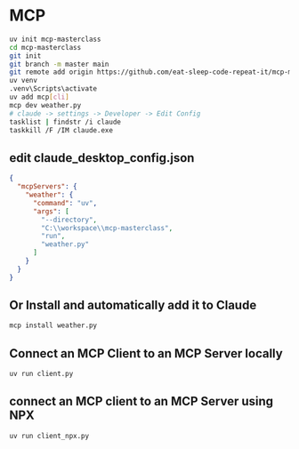 # MCP

```bash
uv init mcp-masterclass
cd mcp-masterclass
git init
git branch -m master main
git remote add origin https://github.com/eat-sleep-code-repeat-it/mcp-masterclass.git
uv venv
.venv\Scripts\activate
uv add mcp[cli]
mcp dev weather.py
# claude -> settings -> Developer -> Edit Config
tasklist | findstr /i claude
taskkill /F /IM claude.exe
```

## edit claude_desktop_config.json
```json
{
  "mcpServers": {
    "weather": {
      "command": "uv",
      "args": [
        "--directory",
        "C:\\workspace\\mcp-masterclass",
        "run",
        "weather.py"          
      ]
    }
  }
}
```

## Or Install and automatically add it to Claude
```bash
mcp install weather.py
```
## Connect an MCP Client to an MCP Server locally

```bash
uv run client.py
```
## connect an MCP client to an MCP Server using NPX
```bash
uv run client_npx.py
```


